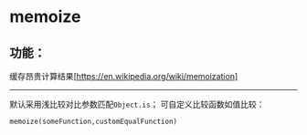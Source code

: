 # memoize

## 功能：

缓存昂贵计算结果[https://en.wikipedia.org/wiki/memoization]

---

默认采用浅比较对比参数匹配`Object.is`；
可自定义比较函数如值比较：

```
memoize(someFunction,customEqualFunction)
```
